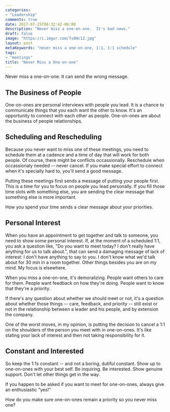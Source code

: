 ```yaml
---
categories:
- "Leadership"
comments: true
date: 2017-07-25T06:32:42-06:00
description: "Never miss a one-on-one.  It's bad news."
draft: false
image: "https://i.imgur.com/Ts8Hc1Z.jpg"
layout: post
metaKeywords: "never miss a one-on-one, 1:1, 1:1 schedule"
tags:
- "meetings"
title: "Never Miss a One-on-one"
---
```


Never miss a one-on-one.  It can send the wrong message.

<!--more-->

## The Business of People

One-on-ones are personal interviews with people you lead.  It is a chance to communicate things that you each want the other to know.  It's an opportunity to connect with each other as people.  One-on-ones are about the business of people relationships.

## Scheduling and Rescheduling

Because you never want to miss one of these meetings, you need to schedule them at a cadence and a time of day that will work for both people.  Of course, there might be conflicts occassionally.  Reschedule when occassionaly needed -- never cancel.  If you make special effort to connect when it's specially hard to, you'll send a good message.

Putting these meetings first sends a message of putting your people first.  This is a time for you to focus on people you lead personally.  If you fill those time slots with something else, you are sending the clear message that something else is more important.  

How you spend your time sends a clear message about your priorities.

## Personal Interest

When you have an appointment to get together and talk to someone, you need to show some personal interest.  If, at the moment of a scheduled 1:1, you ask a question like, "Do you want to meet today?  I don't really have anything for us to talk about.", that can send a damaging message of lack of interest: I don't have anything to say to you.  I don't know what we'd talk about for 30 min in a room together.  Other things besides you are on my mind.  My focus is elsewhere.

When you miss a one-on-one, it's demoralizing.  People want others to care for them.  People want feedback on how they're doing.  People want to know that they're a priority.  

If there's any question about whether we should meet or not, it's a question about whether those things -- care, feedback, and priority -- still exist or not in the relationship between a leader and his people, and by extension the company.  

One of the worst moves, in my opinion, is putting the decision to cancel a 1:1 on the shoulders of the person you meet with in one-on-ones.  It's like stating your lack of interest and then not taking responsibility for it.

## Constant and Interested

So keep the 1:1s constant -- and not a boring, dutiful constant.  Show up to one-on-ones with your best self.  Be inquiring.  Be interested.  Show genuine support.  Don't let other things get in the way.

If you happen to be asked if you want to meet for one-on-ones, always give an enthusiastic "yes!"

How do you make sure one-on-ones remain a priority so you never miss one?


